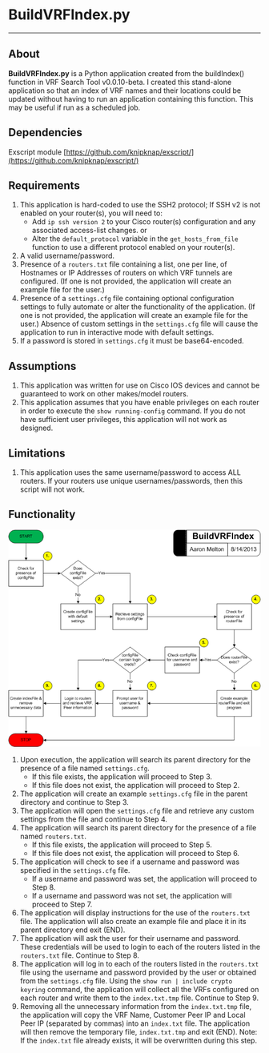 # BuildVRFIndex.py #
----------

## About ##
**BuildVRFIndex.py** is a Python application created from the buildIndex()
function in VRF Search Tool v0.0.10-beta.  I created this stand-alone
application so that an index of VRF names and their locations could be
updated without having to run an application containing this function.
This may be useful if run as a scheduled job.

## Dependencies ##
Exscript module [https://github.com/knipknap/exscript/](https://github.com/knipknap/exscript/)

## Requirements ##
1. This application is hard-coded to use the SSH2 protocol; If SSH v2 is not
   enabled on your router(s), you will need to:
   * Add `ip ssh version 2` to your Cisco router(s) configuration and any 
   associated access-list changes.
   or
   * Alter the `default_protocol` variable in the `get_hosts_from_file` function
   to use a different protocol enabled on your router(s).
2. A valid username/password.
3. Presence of a `routers.txt` file containing a list, one per line, of 
   Hostnames or IP Addresses of routers on which VRF tunnels are configured.
   (If one is not provided, the application will create an example file for
   the user.)
4. Presence of a `settings.cfg` file containing optional configuration settings
   to fully automate or alter the functionality of the application. (If one is 
   not provided, the application will create an example file for the user.)
   Absence of custom settings in the `settings.cfg` file will cause the application
   to run in interactive mode with default settings.
5. If a password is stored in `settings.cfg` it must be base64-encoded.

## Assumptions ##
1. This application was written for use on Cisco IOS devices and cannot be
   guaranteed to work on other makes/model routers.
2. This application assumes that you have enable privileges on each router
   in order to execute the `show running-config` command.  If you do not
   have sufficient user privileges, this application will not work as
   designed.

## Limitations ##
1. This application uses the same username/password to access ALL routers. If
   your routers use unique usernames/passwords, then this script will not work.

## Functionality ##
![](BuildVRFIndex.png)

1. Upon execution, the application will search its parent directory for the 
   presence of a file named `settings.cfg`.
   * If this file exists, the application will proceed to Step 3.
   * If this file does not exist, the application will proceed to Step 2.
2. The application will create an example `settings.cfg` file in the parent
   directory and continue to Step 3.
3. The application will open the `settings.cfg` file and retrieve any custom
   settings from the file and continue to Step 4.
4. The application will search its parent directory for the presence of a file
   named `routers.txt`.
   * If this file exists, the application will proceed to Step 5.
   * If this file does not exist, the application will proceed to Step 6.
5. The application will check to see if a username and password was specified
   in the `settings.cfg` file.
   * If a username and password was set, the application will proceed to Step 8.
   * If a username and password was not set, the application will proceed to Step 7.
6. The application will display instructions for the use of the `routers.txt`
   file.  The application will also create an example file and place it in 
   its parent directory end exit (END).
7. The application will ask the user for their username and password.  These
   credentials will be used to login to each of the routers listed in the 
   `routers.txt` file.  Continue to Step 8.
8. The application will log in to each of the routers listed in the
   `routers.txt` file using the username and password provided by the user or
   obtained from the `settings.cfg` file. 
   Using the `show run | include crypto keyring` command, the application 
   will collect all the VRFs configured on each router and write them to 
   the `index.txt.tmp` file.  Continue to Step 9.
9. Removing all the unnecessary information from the `index.txt.tmp` file,
   the application will copy the VRF Name, Customer Peer IP and Local Peer IP
   (separated by commas) into an `index.txt` file.  The application will then
   remove the temporary file, `index.txt.tmp` and exit (END).
   Note: If the `index.txt` file already exists, it will be overwritten during 
   this step.
